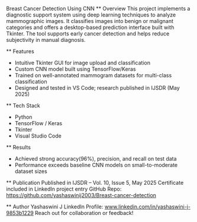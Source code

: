
Breast Cancer Detection Using CNN 
** Overview
This project implements a diagnostic support system using deep learning techniques to analyze mammographic images.
It classifies images into benign or malignant categories and offers a desktop-based prediction interface built with Tkinter. 
The tool supports early cancer detection and helps reduce subjectivity in manual diagnosis.

** Features
- Intuitive Tkinter GUI for image upload and classification
- Custom CNN model built using TensorFlow/Keras
- Trained on well-annotated mammogram datasets for multi-class classification
- Designed and tested in VS Code; research published in IJSDR (May 2025)

** Tech Stack
- Python
- TensorFlow / Keras
- Tkinter
- Visual Studio Code

** Results
- Achieved strong accuracy(96%), precision, and recall on test data
- Performance exceeds baseline CNN models on small-to-moderate dataset sizes

** Publication
Published in IJSDR – Vol. 10, Issue 5, May 2025
  Certificate included in LinkedIn project entry
  GitHub Repo: https://github.com/yashaswinij2003/Breast-cancer-detection

** Author
Yashaswini J
LinkedIn Profile: www.linkedin.com/in/yashaswini-j-9853b1229
Reach out for collaboration or feedback!
